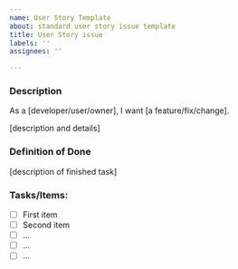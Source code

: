 ```yaml
---
name: User Story Template
about: standard user story issue template
title: User Story issue
labels: ''
assignees: ''

---
```


### Description
As a [developer/user/owner], I want [a feature/fix/change].

[description and details]

### Definition of Done
[description of finished task]

### Tasks/Items:
- [ ] First item
- [ ] Second item
- [ ] ...
- [ ] ...
- [ ] ...
